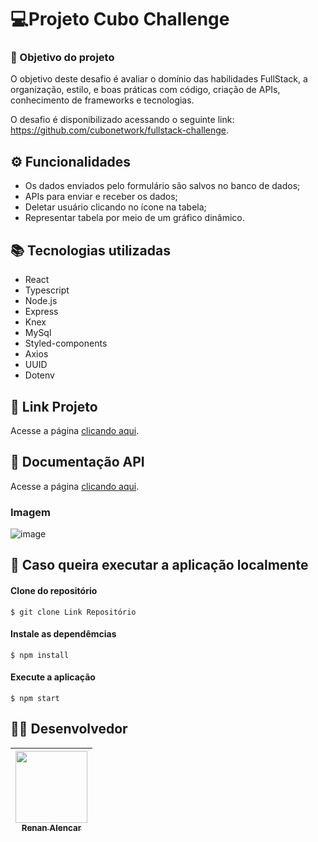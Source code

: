 # 💻Projeto Cubo Challenge

### :dart: Objetivo do projeto
O objetivo deste desafio é avaliar o domínio das habilidades FullStack, a organização, estilo, e boas práticas com código, criação de APIs, conhecimento de frameworks e tecnologias.

O desafio é disponibilizado acessando o seguinte link: https://github.com/cubonetwork/fullstack-challenge.

## ⚙️ Funcionalidades
- Os dados enviados pelo formulário são salvos no banco de dados;
- APIs para enviar e receber os dados;
- Deletar usuário clicando no ícone na tabela;
- Representar tabela por meio de um gráfico dinâmico.

## :books: Tecnologias utilizadas
- React 
- Typescript
- Node.js
- Express
- Knex
- MySql
- Styled-components
- Axios
- UUID
- Dotenv


## 🔗 Link Projeto
Acesse a página  [clicando aqui](http://case-full-renan.surge.sh/).

## 🔗 Documentação API
Acesse a página  [clicando aqui](https://documenter.getpostman.com/view/20354712/Uzs42kHr).


### Imagem
![image](https://user-images.githubusercontent.com/69327864/182684495-5b1c2745-3c22-4b05-a10c-7ca2e1ec3ee5.png)


## :file_folder: Caso queira executar a aplicação localmente

#### Clone do repositório

```shell
$ git clone Link Repositório
```

#### Instale as dependêmcias

```shell
$ npm install
```

#### Execute a aplicação 

```shell
$ npm start
```

##  :man_technologist: Desenvolvedor
| [<img src="https://avatars.githubusercontent.com/u/69327864?s=96&v=4" width=115><br><sub>Renan Alencar</sub>](https://github.com/Renan-Ma)
| :---: | 
